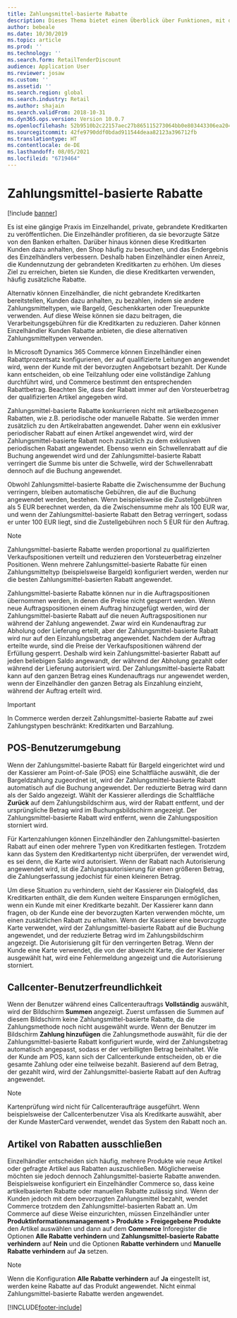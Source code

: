 ```yaml
---
title: Zahlungsmittel-basierte Rabatte
description: Dieses Thema bietet einen Überblick über Funktionen, mit denen Einzelhändler Rabatte für bestimmte Zahlungsmitteltypen konfigurieren können.
author: bebeale
ms.date: 10/30/2019
ms.topic: article
ms.prod: ''
ms.technology: ''
ms.search.form: RetailTenderDiscount
audience: Application User
ms.reviewer: josaw
ms.custom: ''
ms.assetid: ''
ms.search.region: global
ms.search.industry: Retail
ms.author: shajain
ms.search.validFrom: 2018-10-31
ms.dyn365.ops.version: Version 10.0.7
ms.openlocfilehash: 52b9510b2c22157aec27b865115273064bb0e803443306ea20468b93a2ea3ca7
ms.sourcegitcommit: 42fe9790ddf0bdad911544deaa82123a396712fb
ms.translationtype: HT
ms.contentlocale: de-DE
ms.lasthandoff: 08/05/2021
ms.locfileid: "6719464"
---
```

# <a name="tender-based-discounts"></a>Zahlungsmittel-basierte Rabatte

[!include [banner](includes/banner.md)]


Es ist eine gängige Praxis im Einzelhandel, private, gebrandete Kreditkarten zu veröffentlichen. Die Einzelhändler profitieren, da sie bevorzugte Sätze von den Banken erhalten. Darüber hinaus können diese Kreditkarten Kunden dazu anhalten, den Shop häufig zu besuchen, und das Endergebnis des Einzelhändlers verbessern. Deshalb haben Einzelhändler einen Anreiz, die Kundennutzung der gebrandeten Kreditkarten zu erhöhen. Um dieses Ziel zu erreichen, bieten sie Kunden, die diese Kreditkarten verwenden, häufig zusätzliche Rabatte.

Alternativ können Einzelhändler, die nicht gebrandete Kreditkarten bereitstellen, Kunden dazu anhalten, zu bezahlen, indem sie andere Zahlungsmitteltypen, wie Bargeld, Geschenkkarten oder Treuepunkte verwenden. Auf diese Weise können sie dazu beitragen, die Verarbeitungsgebühren für die Kreditkarten zu reduzieren. Daher können Einzelhändler Kunden Rabatte anbieten, die diese alternativen Zahlungsmitteltypen verwenden.

In Microsoft Dynamics 365 Commerce können Einzelhändler einen Rabattprozentsatz konfigurieren, der auf qualifizierte Leitungen angewendet wird, wenn der Kunde mit der bevorzugten Angebotsart bezahlt. Der Kunde kann entscheiden, ob eine Teilzahlung oder eine vollständige Zahlung durchführt wird, und Commerce bestimmt den entsprechenden Rabattbetrag. Beachten Sie, dass der Rabatt immer auf den Vorsteuerbetrag der qualifizierten Artikel angegeben wird.

Zahlungsmittel-basierte Rabatte konkurrieren nicht mit artikelbezogenen Rabatten, wie z.B. periodische oder manuelle Rabatte. Sie werden immer zusätzlich zu den Artikelrabatten angewendet. Daher wenn ein exklusiver periodischer Rabatt auf einen Artikel angewendet wird, wird der Zahlungsmittel-basierte Rabatt noch zusätzlich zu dem exklusiven periodischen Rabatt angewendet. Ebenso wenn ein Schwellenrabatt auf die Buchung angewendet wird und der Zahlungsmittel-basierte Rabatt verringert die Summe bis unter die Schwelle, wird der Schwellenrabatt dennoch auf die Buchung angewendet.

Obwohl Zahlungsmittel-basierte Rabatte die Zwischensumme der Buchung verringern, bleiben automatische Gebühren, die auf die Buchung angewendet werden, bestehen. Wenn beispielsweise die Zustellgebühren als 5 EUR berechnet werden, da die Zwischensumme mehr als 100 EUR war, und wenn der Zahlungsmittel-basierte Rabatt den Betrag verringert, sodass er unter 100 EUR liegt, sind die Zustellgebühren noch 5 EUR für den Auftrag.


> [!NOTE]
> Zahlungsmittel-basierte Rabatte werden proportional zu qualifizierten Verkaufspositionen verteilt und reduzieren den Vorsteuerbetrag einzelner Positionen. Wenn mehrere Zahlungsmittel-basierte Rabatte für einen Zahlungsmitteltyp (beispielsweise Bargeld) konfiguriert werden, werden nur die besten Zahlungsmittel-basierten Rabatt angewendet.

Zahlungsmittel-basierte Rabatte können nur in die Auftragspositionen übernommen werden, in denen die Preise nicht gesperrt werden. Wenn neue Auftragspositionen einem Auftrag hinzugefügt werden, wird der Zahlungsmittel-basierte Rabatt auf die neuen Auftragspositionen nur während der Zahlung angewendet. Zwar wird ein Kundenauftrag zur Abholung oder Lieferung erteilt, aber der Zahlungsmittel-basierte Rabatt wird nur auf den Einzahlungsbetrag angewendet. Nachdem der Auftrag erteilte wurde, sind die Preise der Verkaufspositionen während der Erfüllung gesperrt. Deshalb wird kein Zahlungsmittel-basierter Rabatt auf jeden beliebigen Saldo angewandt, der während der Abholung gezahlt oder während der Lieferung autorisiert wird. Der Zahlungsmittel-basierte Rabatt kann auf den ganzen Betrag eines Kundenauftrags nur angewendet werden, wenn der Einzelhändler den ganzen Betrag als Einzahlung einzieht, während der Auftrag erteilt wird.

> [!IMPORTANT]
> In Commerce werden derzeit Zahlungsmittel-basierte Rabatte auf zwei Zahlungstypen beschränkt: Kreditkarten und Barzahlung.

## <a name="pos-user-experience"></a>POS-Benutzerumgebung

Wenn der Zahlungsmittel-basierte Rabatt für Bargeld eingerichtet wird und der Kassierer am Point-of-Sale (POS) eine Schaltfläche auswählt, die der Bargeldzahlung zugeordnet ist, wird der Zahlungsmittel-basierte Rabatt automatisch auf die Buchung angewendet. Der reduzierte Betrag wird dann als der Saldo angezeigt. Wählt der Kassierer allerdings die Schaltfläche **Zurück** auf dem Zahlungsbildschirm aus, wird der Rabatt entfernt, und der ursprüngliche Betrag wird im Buchungsbildschirm angezeigt. Der Zahlungsmittel-basierte Rabatt wird entfernt, wenn die Zahlungsposition storniert wird.

Für Kartenzahlungen können Einzelhändler den Zahlungsmittel-basierten Rabatt auf einen oder mehrere Typen von Kreditkarten festlegen. Trotzdem kann das System den Kreditkartentyp nicht überprüfen, der verwendet wird, es sei denn, die Karte wird autorisiert. Wenn der Rabatt nach Autorisierung angewendet wird, ist die Zahlungsautorisierung für einen größeren Betrag, die Zahlungserfassung jedochist für einen kleineren Betrag.

Um diese Situation zu verhindern, sieht der Kassierer ein Dialogfeld, das Kreditkarten enthält, die dem Kunden weitere Einsparungen ermöglichen, wenn ein Kunde mit einer Kreditkarte bezahlt. Der Kassierer kann dann fragen, ob der Kunde eine der bevorzugten Karten verwenden möchte, um einen zusätzlichen Rabatt zu erhalten. Wenn der Kassierer eine bevorzugte Karte verwendet, wird der Zahlungsmittel-basierte Rabatt auf die Buchung angewendet, und der reduzierte Betrag wird im Zahlungsbildschirm angezeigt. Die Autorisierung gilt für den verringerten Betrag. Wenn der Kunde eine Karte verwendet, die von der abweicht Karte, die der Kassierer ausgewählt hat, wird eine Fehlermeldung angezeigt und die Autorisierung storniert.


## <a name="call-center-user-experience"></a>Callcenter-Benutzerfreundlichkeit

Wenn der Benutzer während eines Callcenterauftrags **Vollständig** auswählt, wird der Bildschirm **Summen** angezeigt. Zuerst umfassen die Summen auf diesem Bildschirm keine Zahlungsmittel-basierte Rabatte, da die Zahlungsmethode noch nicht ausgewählt wurde. Wenn der Benutzer im Bildschirm **Zahlung hinzufügen** die Zahlungsmethode auswählt, für die der Zahlungsmittel-basierte Rabatt konfiguriert wurde, wird der Zahlungsbetrag automatisch angepasst, sodass er der verbilligten Betrag beinhaltet. Wie der Kunde am POS, kann sich der Callcenterkunde entscheiden, ob er die gesamte Zahlung oder eine teilweise bezahlt. Basierend auf dem Betrag, der gezahlt wird, wird der Zahlungsmittel-basierte Rabatt auf den Auftrag angewendet.

> [!NOTE]
> Kartenprüfung wird nicht für Callcenteraufträge ausgeführt. Wenn beispielsweise der Callcenterbenutzer Visa als Kreditkarte auswählt, aber der Kunde MasterCard verwendet, wendet das System den Rabatt noch an.

## <a name="exclude-items-from-discounts"></a>Artikel von Rabatten ausschließen

Einzelhändler entscheiden sich häufig, mehrere Produkte wie neue Artikel oder gefragte Artikel aus Rabatten auszuschließen. Möglicherweise möchten sie jedoch dennoch Zahlungsmittel-basierte Rabatte anwenden. Beispielsweise konfiguriert ein Einzelhändler Commerce so, dass keine artikelbasierten Rabatte oder manuellen Rabatte zulässig sind. Wenn der Kunden jedoch mit dem bevorzugten Zahlungsmittel bezahlt, wendet Commerce trotzdem den Zahlungsmittel-basierten Rabatt an. Um Commerce auf diese Weise einzurichten, müssen Einzelhändler unter **Produktinformationsmanagement > Produkte > Freigegebene Produkte** den Artikel auswählen und dann auf dem **Commerce** Inforegister die Optionen **Alle Rabatte verhindern** und **Zahlungsmittel-basierte Rabatte verhindern** auf **Nein** und die Optionen **Rabatte verhindern** und **Manuelle Rabatte verhindern** auf **Ja** setzen.

> [!NOTE]
> Wenn die Konfiguration **Alle Rabatte verhindern** auf **Ja** eingestellt ist, werden keine Rabatte auf das Produkt angewendet. Nicht einmal Zahlungsmittel-basierte Rabatte werden angewendet.


[!INCLUDE[footer-include](../includes/footer-banner.md)]